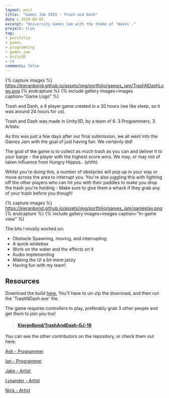 ```yaml
---
layout: post
title:  "Games Jam 2019 - Trash and Dash"
date : 2019-04-03
excerpt: "University Games Jam with the theme of 'Waves'."
project: true
tag:
- portfolio
- games
- programming
- games jam
- Unity3D
- C#
comments: false
---
```


{% capture images %}
	https://kieranbond.github.io/assets/img/portfolio/games_jam/TrashNDashLogo.png
{% endcapture %}
{% include gallery images=images caption="Game Logo" %}

Trash and Dash, a 4 player game created in a 30 hours (we like sleep, so it was around 24 hours for us). 

Trash and Dash was made in Unity3D, by a team of 6. 3 Programmers, 3 Artists.

As this was just a few days after our final submission, we all went into the Games Jam with the goal of just having fun. 
We certainly did!

The goal of the game is to collect as much trash as you can and deliver it to your barge - the player with the highest score wins.
We may, or may not of taken influence from Hungry Hippos.. (shhh)

Whilst you're doing this, a number of obstacles will pop up in your way or move across the area to interrupt you. You're also juggling this with
fighting off the other players who can hit you with their paddles to make you drop the trash you're holding - Make sure to give them a whack if they
grab any of your trash before you though!

{% capture images %}
	https://kieranbond.github.io/assets/img/portfolio/games_jam/gameplay.png
{% endcapture %}
{% include gallery images=images caption="In-game view" %}

The bits I mostly worked on:
- Obstacle Spawning, moving, and interrupting
- A quick whitebox
- Work on the water and the effects on it
- Audio implementing
- Making the UI a bit more jazzy
- Having fun with my team!

<h2> Resources </h2>

Download the build <a href="https://github.com/KieranBond/TrashAndDash-GJ-19/releases/tag/v1.0">here.</a> You'll have to un-zip the download, and then run the 'TrashNDash.exe' file.

The game requires controllers to play, preferably grab 3 other people and get them to join you too!

<blockquote class="embedly-card" data-card-controls="0"><h4><a href="https://github.com/KieranBond/TrashAndDash-GJ-19">KieranBond/TrashAndDash-GJ-19</a></h4></blockquote>
<script async src="//cdn.embedly.com/widgets/platform.js" charset="UTF-8"></script>

You can see the other contributors on the repository, or check them out here:

<a href="https://ashleycheema.github.io/">Ash - Programmer</a>

<a href="https://i-hudson.github.io/">Ian - Programmer</a>

<a href="https://www.artstation.com/jake_ivany">Jake - Artist</a>

<a href="https://lysanderfoster.com/">Lysander - Artist</a>

<a href="https://www.artstation.com/nickwiltshire">Nick - Artist</a>
